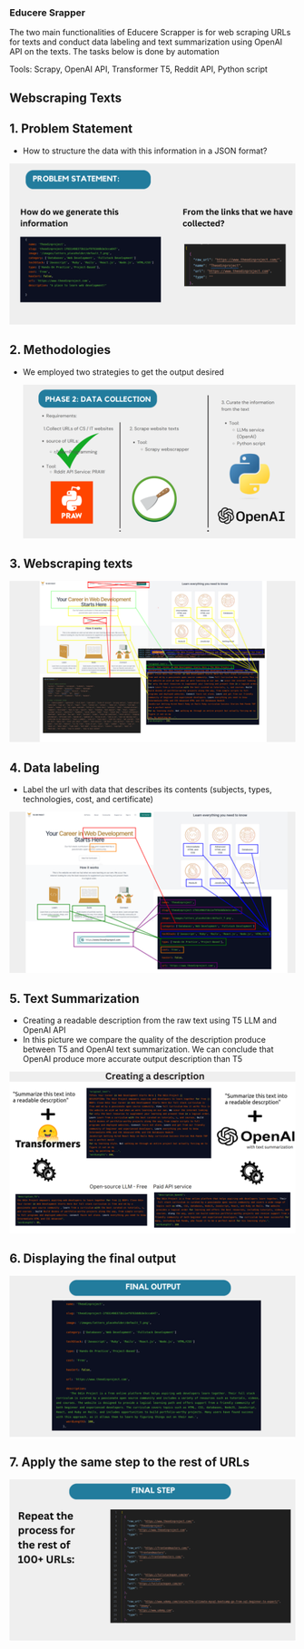 ### Educere Srapper

The two main functionalities of Educere Scrapper is for web scraping URLs for texts and conduct data labeling and text summarization using OpenAI API on the texts. The tasks below is done by automation

Tools: Scrapy, OpenAI API, Transformer T5, Reddit API, Python script

## Webscraping Texts

## 1. Problem Statement

- How to structure the data with this information in a JSON format?

![Alt text](pics/ProblemStatement.png)

## 2. Methodologies

- We employed two strategies to get the output desired

  ![Alt text](pics/Methods.png)

## 3. Webscraping texts

![Alt text](pics/Step1.png)

## 4. Data labeling

- Label the url with data that describes its contents (subjects, types, technologies, cost, and certificate)

![Alt text](pics/Step2.png)

## 5. Text Summarization

- Creating a readable description from the raw text using T5 LLM and OpenAI API
- In this picture we compare the quality of the description produce between T5 and OpenAI text summarization. We can conclude that OpenAI produce more accurate output description than T5

![Alt text](pics/Step3.png)

## 6. Displaying the final output

![Alt text](pics/FinalOutput.png)

## 7. Apply the same step to the rest of URLs

![Alt text](pics/FinalStep.png)
